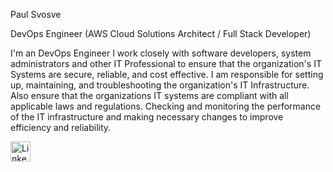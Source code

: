 Paul Svosve

DevOps Engineer (AWS Cloud Solutions Architect / Full Stack Developer)

I'm an DevOps Engineer I work closely with software developers, system administrators and other IT Professional to ensure that the organization's IT Systems are 
secure, reliable, and cost effective. I am responsible for setting up, maintaining, and troubleshooting the organization's IT Infrastructure. Also ensure that 
the organizations IT systems are compliant with all applicable laws and regulations. Checking and monitoring the performance of the IT infrastructure and making 
necessary changes to improve efficiency and reliability.



<p align="center">

<a href="https://www.linkedin.com/in/paul-s-807598145"><img width="32px" alt="LinkedIn" title="LinkedIn" src="https://i.imgur.com/0IdggSZ.png"/></a>

</p>
